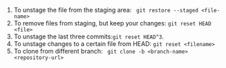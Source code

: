 1. To unstage the file from the staging area: ` git restore --staged <file-name>`
2. To remove files from staging, but keep your changes: `git reset HEAD <file>`
3. To unstage the last three commits:`git reset HEAD^3`.
4. To unstage changes to a certain file from HEAD: `git reset <filename>`
5. To clone from different branch: ` git clone -b <branch-name> <repository-url>`
   
